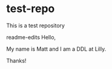 # test-repo
This is a test repository

readme-edits
Hello,

My name is Matt and I am a DDL at Lilly. 

Thanks!
